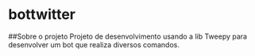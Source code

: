 # bottwitter

##Sobre o projeto
Projeto de desenvolvimento usando a lib Tweepy para desenvolver um bot que realiza diversos comandos.
